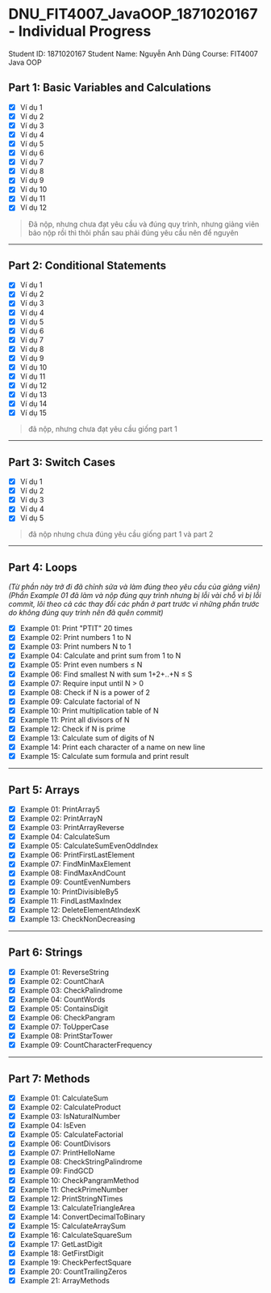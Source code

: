 # DNU_FIT4007_JavaOOP_1871020167 - Individual Progress

Student ID: 1871020167
Student Name: Nguyễn Anh Dũng
Course: FIT4007 Java OOP



## Part 1: Basic Variables and Calculations
- [x] Ví dụ 1
- [x] Ví dụ 2
- [x] Ví dụ 3
- [x] Ví dụ 4
- [x] Ví dụ 5
- [x] Ví dụ 6
- [x] Ví dụ 7
- [x] Ví dụ 8
- [x] Ví dụ 9
- [x] Ví dụ 10
- [x] Ví dụ 11
- [x] Ví dụ 12

> Đã nộp, nhưng chưa đạt yêu cầu và đúng quy trình, nhưng giảng viên bảo nộp rồi thì thôi 
> phần sau phải đúng yêu cầu nên để nguyên


---

## Part 2: Conditional Statements
- [x] Ví dụ 1
- [x] Ví dụ 2
- [x] Ví dụ 3
- [x] Ví dụ 4
- [x] Ví dụ 5
- [x] Ví dụ 6
- [x] Ví dụ 7
- [x] Ví dụ 8
- [x] Ví dụ 9
- [x] Ví dụ 10
- [x] Ví dụ 11
- [x] Ví dụ 12
- [x] Ví dụ 13
- [x] Ví dụ 14
- [x] Ví dụ 15

> đã nộp, nhưng chưa đạt yêu cầu giống part 1

---

## Part 3: Switch Cases
- [x] Ví dụ 1
- [x] Ví dụ 2
- [x] Ví dụ 3
- [x] Ví dụ 4
- [x] Ví dụ 5

> đã nộp nhưng chưa đúng yêu cầu giống part 1 và part 2 

---

## Part 4: Loops
*(Từ phần này trở đi đã chỉnh sửa và làm đúng theo yêu cầu của giảng viên)*
*(Phần Example 01 đã làm và nộp đúng quy trình nhưng bị lỗi vài chỗ vì bị lỗi commit,
  lôi theo cả các thay đổi các phần ở part trước vì những phần trước do không đúng quy
  trình nên đã quên commit)*
- [x] Example 01: Print "PTIT" 20 times
- [x] Example 02: Print numbers 1 to N
- [x] Example 03: Print numbers N to 1
- [x] Example 04: Calculate and print sum from 1 to N
- [x] Example 05: Print even numbers ≤ N
- [x] Example 06: Find smallest N with sum 1+2+..+N ≤ S
- [x] Example 07: Require input until N > 0
- [x] Example 08: Check if N is a power of 2
- [x] Example 09: Calculate factorial of N
- [x] Example 10: Print multiplication table of N
- [x] Example 11: Print all divisors of N
- [x] Example 12: Check if N is prime
- [x] Example 13: Calculate sum of digits of N
- [x] Example 14: Print each character of a name on new line
- [x] Example 15: Calculate sum formula and print result

---

## Part 5: Arrays
- [x] Example 01: PrintArray5
- [x] Example 02: PrintArrayN
- [x] Example 03: PrintArrayReverse
- [x] Example 04: CalculateSum
- [x] Example 05: CalculateSumEvenOddIndex
- [x] Example 06: PrintFirstLastElement
- [x] Example 07: FindMinMaxElement
- [x] Example 08: FindMaxAndCount
- [x] Example 09: CountEvenNumbers
- [x] Example 10: PrintDivisibleBy5
- [x] Example 11: FindLastMaxIndex
- [x] Example 12: DeleteElementAtIndexK
- [x] Example 13: CheckNonDecreasing

---

## Part 6: Strings
- [x] Example 01: ReverseString
- [x] Example 02: CountCharA
- [x] Example 03: CheckPalindrome
- [x] Example 04: CountWords
- [x] Example 05: ContainsDigit
- [x] Example 06: CheckPangram
- [x] Example 07: ToUpperCase
- [x] Example 08: PrintStarTower
- [x] Example 09: CountCharacterFrequency

---

## Part 7: Methods
- [x] Example 01: CalculateSum 
- [x] Example 02: CalculateProduct 
- [x] Example 03: IsNaturalNumber 
- [x] Example 04: IsEven 
- [x] Example 05: CalculateFactorial 
- [x] Example 06: CountDivisors 
- [x] Example 07: PrintHelloName 
- [x] Example 08: CheckStringPalindrome 
- [x] Example 09: FindGCD 
- [x] Example 10: CheckPangramMethod 
- [x] Example 11: CheckPrimeNumber 
- [x] Example 12: PrintStringNTimes 
- [x] Example 13: CalculateTriangleArea 
- [x] Example 14: ConvertDecimalToBinary 
- [x] Example 15: CalculateArraySum 
- [x] Example 16: CalculateSquareSum 
- [x] Example 17: GetLastDigit 
- [x] Example 18: GetFirstDigit 
- [x] Example 19: CheckPerfectSquare 
- [x] Example 20: CountTrailingZeros 
- [x] Example 21: ArrayMethods 